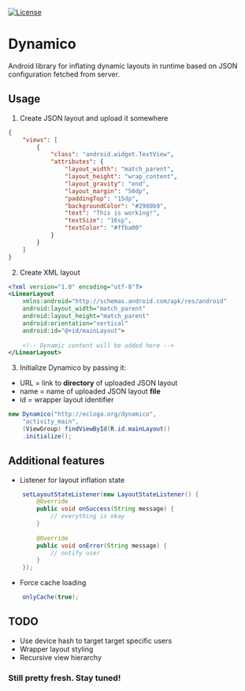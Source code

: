 [![License](https://img.shields.io/badge/License-Apache%202.0-blue.svg)](https://opensource.org/licenses/Apache-2.0)

# Dynamico

Android library for inflating dynamic layouts in runtime based on JSON configuration fetched from server.

## Usage

1. Create JSON layout and upload it somewhere

```json
{
	"views": [
		{
          	"class": "android.widget.TextView",
          	"attributes": {
            	"layout_width": "match_parent",
              	"layout_height": "wrap_content",
             	"layout_gravity": "end",
              	"layout_margin": "50dp",
              	"paddingTop": "15dp",
              	"backgroundColor": "#2980b9",
              	"text": "This is working!",
              	"textSize": "16sp",
              	"textColor": "#ffba00"
          	}
      	}
   	]
}
```

2. Create XML layout

```xml
<?xml version="1.0" encoding="utf-8"?>
<LinearLayout
	xmlns:android="http://schemas.android.com/apk/res/android"
	android:layout_width="match_parent"
	android:layout_height="match_parent"
	android:orientation="vertical"
	android:id="@+id/mainLayout">
		
	<!-- Dynamic content will be added here -->
</LinearLayout>
```

3. Initialize Dynamico by passing it:
* URL = link to **directory** of uploaded JSON layout
* name = name of uploaded JSON layout **file**
* id = wrapper layout identifier

```java
new Dynamico("http://ecloga.org/dynamico",
	"activity_main",
	(ViewGroup) findViewById(R.id.mainLayout))
	.initialize();
```

## Additional features

* Listener for layout inflation state

```java
	setLayoutStateListener(new LayoutStateListener() {
		@Override
		public void onSuccess(String message) {
			// everything is okay
		}
	
		@Override
    	public void onError(String message) {
			// notify user
		}
	});
```

* Force cache loading

```java
	onlyCache(true);
```

## TODO

* Use device hash to target target specific users
* Wrapper layout styling
* Recursive view hierarchy

### Still pretty fresh. Stay tuned!
